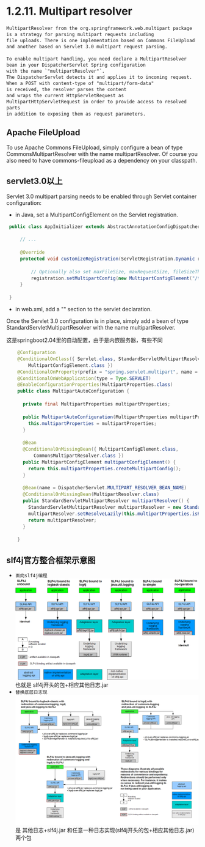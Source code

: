 # 1.2.11. Multipart resolver

    MultipartResolver from the org.springframework.web.multipart package is a strategy for parsing multipart requests including 
    file uploads. There is one implementation based on Commons FileUpload and another based on Servlet 3.0 multipart request parsing.

    To enable multipart handling, you need declare a MultipartResolver bean in your DispatcherServlet Spring configuration 
    with the name `"multipartResolver"`. 
    The DispatcherServlet detects it and applies it to incoming request. When a POST with content-type of "multipart/form-data" 
    is received, the resolver parses the content 
    and wraps the current HttpServletRequest as MultipartHttpServletRequest in order to provide access to resolved parts 
    in addition to exposing them as request parameters.
## Apache FileUpload
To use Apache Commons FileUpload, simply configure a bean of type CommonsMultipartResolver with the name multipartResolver. Of course you also need to have commons-fileupload as a dependency on your classpath.

## servlet3.0以上
Servlet 3.0 multipart parsing needs to be enabled through Servlet container configuration:

   * in Java, set a MultipartConfigElement on the Servlet registration.
   ```java
    public class AppInitializer extends AbstractAnnotationConfigDispatcherServletInitializer {

        // ...

        @Override
        protected void customizeRegistration(ServletRegistration.Dynamic registration) {

            // Optionally also set maxFileSize, maxRequestSize, fileSizeThreshold
            registration.setMultipartConfig(new MultipartConfigElement("/tmp"));
        }

    }
   ```

   * in web.xml, add a "<multipart-config>" section to the servlet declaration.

Once the Servlet 3.0 configuration is in place, simply add a bean of type StandardServletMultipartResolver 
with the name multipartResolver.

这是springboot2.04里的自动配置，由于是内嵌服务器，有些不同
```java
    @Configuration
    @ConditionalOnClass({ Servlet.class, StandardServletMultipartResolver.class,
        MultipartConfigElement.class })
    @ConditionalOnProperty(prefix = "spring.servlet.multipart", name = "enabled", matchIfMissing = true)
    @ConditionalOnWebApplication(type = Type.SERVLET)
    @EnableConfigurationProperties(MultipartProperties.class)
    public class MultipartAutoConfiguration {

      private final MultipartProperties multipartProperties;

      public MultipartAutoConfiguration(MultipartProperties multipartProperties) {
        this.multipartProperties = multipartProperties;
      }

      @Bean
      @ConditionalOnMissingBean({ MultipartConfigElement.class,
          CommonsMultipartResolver.class })
      public MultipartConfigElement multipartConfigElement() {
        return this.multipartProperties.createMultipartConfig();
      }

      @Bean(name = DispatcherServlet.MULTIPART_RESOLVER_BEAN_NAME)
      @ConditionalOnMissingBean(MultipartResolver.class)
      public StandardServletMultipartResolver multipartResolver() {
        StandardServletMultipartResolver multipartResolver = new StandardServletMultipartResolver();
        multipartResolver.setResolveLazily(this.multipartProperties.isResolveLazily());
        return multipartResolver;
      }

    }
```
slf4j官方整合框架示意图
--------
* `面向slf4j编程`![ss](concrete-bindings.png)
    也就是 slf4j开头的包+相应其他日志.jar
* `替换底层日志现`![ss](legacy.png)
    是 其他日志+slf4j.jar 和任意一种日志实现(slf4j开头的包+相应其他日志.jar)两个包
